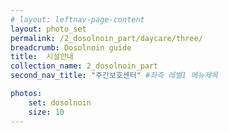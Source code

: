 ```yaml
---
# layout: leftnav-page-content
layout: photo_set
permalink: /2_dosolnoin_part/daycare/three/
breadcrumb: Dosolnoin guide
title:  시설안내
collection_name: 2_dosolnoin_part
second_nav_title: "주간보호센터" #좌측 레벨1 메뉴제목

photos:
    set: dosolnoin
    size: 10
---
```


<!-- #### **주간보호실 외관**
![image]({{site.baseurl}}/images/dosolnoin/외관.jpg){:height="512" width="256"}

#### **주간보호실**
![image]({{site.baseurl}}/images/dosolnoin/주간보호실.jpg)
![image]({{site.baseurl}}/images/dosolnoin/주간보호실2.jpg)
![image]({{site.baseurl}}/images/dosolnoin/주간보호실3.jpg)
![image]({{site.baseurl}}/images/dosolnoin/주간보호실4.jpg)
![image]({{site.baseurl}}/images/dosolnoin/주간보호실5.jpg)

#### **주간보호실 외부 쉼터**
![image]({{site.baseurl}}/images/dosolnoin/외부쉼터.jpg)
![image]({{site.baseurl}}/images/dosolnoin/외부쉼터2.jpg)
![image]({{site.baseurl}}/images/dosolnoin/외부쉼터3.jpg)

#### **주간보호실 야외 쉼터**
![image]({{site.baseurl}}/images/dosolnoin/야외쉼터.jpg) -->
